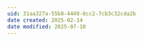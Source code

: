 ```yaml
---
uid: 31aa327a-55b8-4449-8cc2-7cb3c32cda2b
date created: 2025-02-14
date modified: 2025-07-10
---
```

